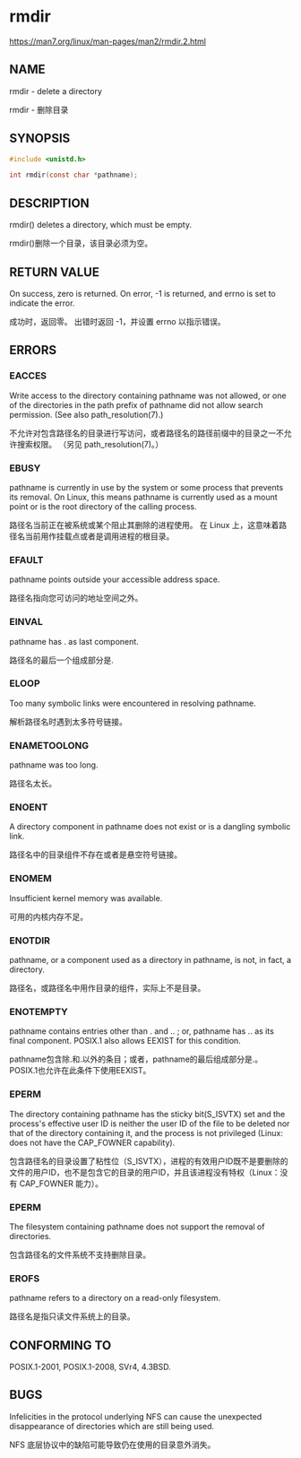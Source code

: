 # rmdir

https://man7.org/linux/man-pages/man2/rmdir.2.html

## NAME

rmdir - delete a directory

rmdir - 删除目录

## SYNOPSIS

```c
#include <unistd.h>

int rmdir(const char *pathname);
```

## DESCRIPTION

rmdir() deletes a directory, which must be empty.

rmdir()删除一个目录，该目录必须为空。

## RETURN VALUE

On success, zero is returned.  On error, -1 is returned, and  errno is set to indicate the error.

成功时，返回零。 出错时返回 -1，并设置 errno 以指示错误。

## ERRORS

### EACCES 

Write access to the directory containing pathname was not allowed, or one of the directories in the path prefix of pathname did not allow search permission.  (See also path_resolution(7).)

不允许对包含路径名的目录进行写访问，或者路径名的路径前缀中的目录之一不允许搜索权限。 （另见 path_resolution(7)。）

### EBUSY

pathname is currently in use by the system or some process that prevents its removal.  On Linux, this means pathname is currently used as a mount point or is the root directory of the calling process.

路径名当前正在被系统或某个阻止其删除的进程使用。 在 Linux 上，这意味着路径名当前用作挂载点或者是调用进程的根目录。

### EFAULT

pathname points outside your accessible address space.

路径名指向您可访问的地址空间之外。

### EINVAL

pathname has .  as last component.

路径名的最后一个组成部分是.

### ELOOP

Too many symbolic links were encountered in resolving pathname.

解析路径名时遇到太多符号链接。

### ENAMETOOLONG
pathname was too long.

路径名太长。

### ENOENT

A directory component in pathname does not exist or is a dangling symbolic link.

路径名中的目录组件不存在或者是悬空符号链接。

### ENOMEM

Insufficient kernel memory was available.

可用的内核内存不足。

### ENOTDIR
pathname, or a component used as a directory in pathname, is not, in fact, a directory.

路径名，或路径名中用作目录的组件，实际上不是目录。

### ENOTEMPTY
pathname contains entries other than . and .. ; or, pathname has ..  as its final component.  POSIX.1 also allows EEXIST for this condition.

pathname包含除.和.以外的条目；或者，pathname的最后组成部分是.。 POSIX.1也允许在此条件下使用EEXIST。

### EPERM

The directory containing pathname has the sticky bit(S_ISVTX) set and the process's effective user ID is neither the user ID of the file to be deleted nor that of the directory containing it, and the process is not privileged (Linux: does not have the CAP_FOWNER  capability).

包含路径名的目录设置了粘性位（S_ISVTX），进程的有效用户ID既不是要删除的文件的用户ID，也不是包含它的目录的用户ID，并且该进程没有特权（Linux：没有 CAP_FOWNER 能力）。

### EPERM

The filesystem containing pathname does not support the removal of directories.

包含路径名的文件系统不支持删除目录。

### EROFS

pathname refers to a directory on a read-only filesystem.

路径名是指只读文件系统上的目录。

## CONFORMING TO

POSIX.1-2001, POSIX.1-2008, SVr4, 4.3BSD.

## BUGS

Infelicities in the protocol underlying NFS can cause the unexpected disappearance of directories which are still being used.

NFS 底层协议中的缺陷可能导致仍在使用的目录意外消失。